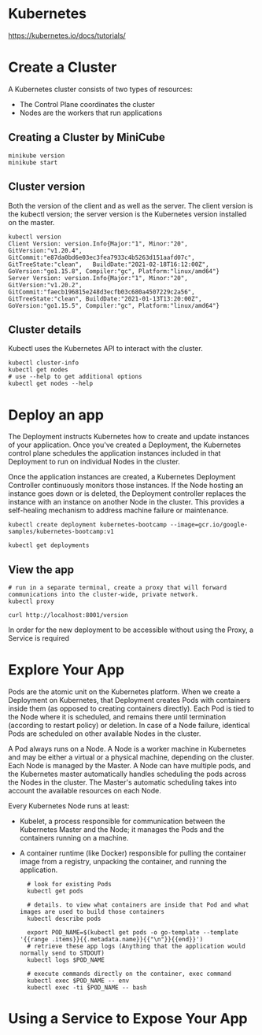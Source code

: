 # Kubernetes
https://kubernetes.io/docs/tutorials/

# Create a Cluster
A Kubernetes cluster consists of two types of resources:

* The Control Plane coordinates the cluster
* Nodes are the workers that run applications

## Creating a Cluster by MiniCube

    minikube version
    minikube start
    
## Cluster version
Both the version of the client and as well as the server. 
The client version is the kubectl version; the server version is the Kubernetes version installed on the master. 

    kubectl version
    Client Version: version.Info{Major:"1", Minor:"20", GitVersion:"v1.20.4", GitCommit:"e87da0bd6e03ec3fea7933c4b5263d151aafd07c", GitTreeState:"clean",   BuildDate:"2021-02-18T16:12:00Z", GoVersion:"go1.15.8", Compiler:"gc", Platform:"linux/amd64"}
    Server Version: version.Info{Major:"1", Minor:"20", GitVersion:"v1.20.2", GitCommit:"faecb196815e248d3ecfb03c680a4507229c2a56", GitTreeState:"clean", BuildDate:"2021-01-13T13:20:00Z", GoVersion:"go1.15.5", Compiler:"gc", Platform:"linux/amd64"}
    
## Cluster details
Kubectl uses the Kubernetes API to interact with the cluster. 

    kubectl cluster-info
    kubectl get nodes
    # use --help to get additional options
    kubectl get nodes --help

# Deploy an app
The Deployment instructs Kubernetes how to create and update instances of your application. 
Once you've created a Deployment, the Kubernetes control plane schedules the application instances included in that Deployment to run on individual Nodes in the cluster.

Once the application instances are created, a Kubernetes Deployment Controller continuously monitors those instances. 
If the Node hosting an instance goes down or is deleted, the Deployment controller replaces the instance with an instance on another Node in the cluster. 
This provides a self-healing mechanism to address machine failure or maintenance.

    kubectl create deployment kubernetes-bootcamp --image=gcr.io/google-samples/kubernetes-bootcamp:v1
    
    kubectl get deployments

## View the app

    # run in a separate terminal, create a proxy that will forward communications into the cluster-wide, private network.
    kubectl proxy
    
    curl http://localhost:8001/version
In order for the new deployment to be accessible without using the Proxy, a Service is required

# Explore Your App
Pods are the atomic unit on the Kubernetes platform. When we create a Deployment on Kubernetes, that Deployment creates Pods with containers inside them (as opposed to creating containers directly). 
Each Pod is tied to the Node where it is scheduled, and remains there until termination (according to restart policy) or deletion. 
In case of a Node failure, identical Pods are scheduled on other available Nodes in the cluster.


A Pod always runs on a Node. A Node is a worker machine in Kubernetes and may be either a virtual or a physical machine, depending on the cluster. Each Node is managed by the Master. 
A Node can have multiple pods, and the Kubernetes master automatically handles scheduling the pods across the Nodes in the cluster. 
The Master's automatic scheduling takes into account the available resources on each Node.

Every Kubernetes Node runs at least:
* Kubelet, a process responsible for communication between the Kubernetes Master and the Node; it manages the Pods and the containers running on a machine.
* A container runtime (like Docker) responsible for pulling the container image from a registry, unpacking the container, and running the application.


        # look for existing Pods
        kubectl get pods
        
        # details. to view what containers are inside that Pod and what images are used to build those containers 
        kubectl describe pods
        
        export POD_NAME=$(kubectl get pods -o go-template --template '{{range .items}}{{.metadata.name}}{{"\n"}}{{end}}')
        # retrieve these app logs (Anything that the application would normally send to STDOUT)
        kubectl logs $POD_NAME
        
        # execute commands directly on the container, exec command
        kubectl exec $POD_NAME -- env
        kubectl exec -ti $POD_NAME -- bash

# Using a Service to Expose Your App

